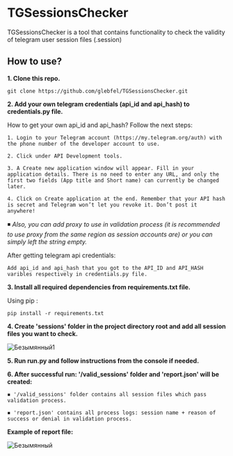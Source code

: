 # TGSessionsChecker

TGSessionsChecker is a tool that contains functionality to check the validity of telegram user session files (.session)

## How to use?

**1. Clone this repo.**

    git clone https://github.com/glebfel/TGSessionsChecker.git

**2. Add your own telegram credentials (api_id and api_hash) to credentials.py file.**

How to get your own api_id and api_hash? Follow the next steps:

    1. Login to your Telegram account (https://my.telegram.org/auth) with the phone number of the developer account to use.

    2. Click under API Development tools.

    3. A Create new application window will appear. Fill in your application details. There is no need to enter any URL, and only the first two fields (App title and Short name) can currently be changed later.

    4. Click on Create application at the end. Remember that your API hash is secret and Telegram won’t let you revoke it. Don’t post it anywhere!
    
   ◾  *Also, you can add proxy to use in validation process (it is recommended to use proxy from the same region as session accounts are) or you can simply left the string empty.*
   
After getting telegram api credentials:
   
    Add api_id and api_hash that you got to the API_ID and API_HASH varibles respectively in credentials.py file.

**3. Install all required dependencies from requirements.txt file.**

Using pip :

    pip install -r requirements.txt
    
**4. Create 'sessions' folder in the project directory root and add all session files you want to check.**   

![Безымянный1](https://user-images.githubusercontent.com/65199250/178754000-e92df72e-ece6-43fe-9735-143b36de4e95.png)

**5. Run run.py and follow instructions from the console if needed.**

**6. After successful run: '/valid_sessions' folder and 'report.json' will be created:**

    ◾ '/valid_sessions' folder contains all session files which pass validation process.
      
    ◾ 'report.json' contains all process logs: session name + reason of success or denial in validation process.
 
**Example of report file:**
    
![Безымянный](https://user-images.githubusercontent.com/65199250/178754676-4ddf7c5e-d388-489a-8f3f-c29efb753f0d.png)
